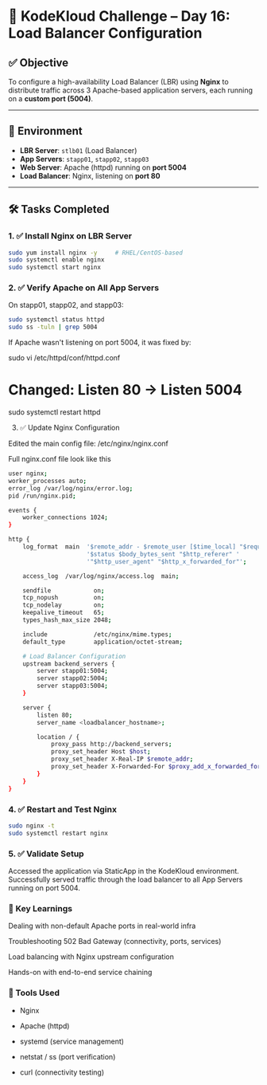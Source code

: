 # 🚀 KodeKloud Challenge – Day 16: Load Balancer Configuration

## ✅ Objective

To configure a high-availability Load Balancer (LBR) using **Nginx** to distribute traffic across 3 Apache-based application servers, each running on a **custom port (5004)**.

---

## 🧰 Environment

- **LBR Server**: `stlb01` (Load Balancer)
- **App Servers**: `stapp01`, `stapp02`, `stapp03`
- **Web Server**: Apache (httpd) running on **port 5004**
- **Load Balancer**: Nginx, listening on **port 80**

---

## 🛠️ Tasks Completed

### 1. ✅ Install Nginx on LBR Server

```bash
sudo yum install nginx -y     # RHEL/CentOS-based
sudo systemctl enable nginx
sudo systemctl start nginx
```
### 2. ✅ Verify Apache on All App Servers

On stapp01, stapp02, and stapp03:
```bash
sudo systemctl status httpd
sudo ss -tuln | grep 5004
```

If Apache wasn't listening on port 5004, it was fixed by:

sudo vi /etc/httpd/conf/httpd.conf
# Changed: Listen 80 → Listen 5004
sudo systemctl restart httpd

3. ✅ Update Nginx Configuration

Edited the main config file: /etc/nginx/nginx.conf 

Full nginx.conf file look like this
```bash
user nginx;
worker_processes auto;
error_log /var/log/nginx/error.log;
pid /run/nginx.pid;

events {
    worker_connections 1024;
}

http {
    log_format  main  '$remote_addr - $remote_user [$time_local] "$request" '
                      '$status $body_bytes_sent "$http_referer" '
                      '"$http_user_agent" "$http_x_forwarded_for"';

    access_log  /var/log/nginx/access.log  main;

    sendfile            on;
    tcp_nopush          on;
    tcp_nodelay         on;
    keepalive_timeout   65;
    types_hash_max_size 2048;

    include             /etc/nginx/mime.types;
    default_type        application/octet-stream;

    # Load Balancer Configuration
    upstream backend_servers {
        server stapp01:5004;
        server stapp02:5004;
        server stapp03:5004;
    }

    server {
        listen 80;
        server_name <loadbalancer_hostname>;

        location / {
            proxy_pass http://backend_servers;
            proxy_set_header Host $host;
            proxy_set_header X-Real-IP $remote_addr;
            proxy_set_header X-Forwarded-For $proxy_add_x_forwarded_for;
        }
    }
}

```
### 4. ✅ Restart and Test Nginx
```bash
sudo nginx -t
sudo systemctl restart nginx
```
### 5. ✅ Validate Setup

Accessed the application via StaticApp in the KodeKloud environment. Successfully served traffic through the load balancer to all App Servers running on port 5004.

### 📌 Key Learnings

Dealing with non-default Apache ports in real-world infra

Troubleshooting 502 Bad Gateway (connectivity, ports, services)

Load balancing with Nginx upstream configuration

Hands-on with end-to-end service chaining

### 📎 Tools Used

- Nginx

- Apache (httpd)

- systemd (service management)

- netstat / ss (port verification)

- curl (connectivity testing)
